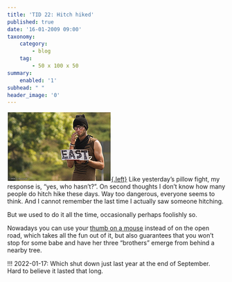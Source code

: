 ```yaml
---
title: 'TID 22: Hitch hiked'
published: true
date: '16-01-2009 09:00'
taxonomy:
    category:
        - blog
    tag:
        - 50 x 100 x 50
summary:
    enabled: '1'
subhead: " "
header_image: '0'
---
```


[![Hitch-hiker holding a sign that reads East](223049436-4a9af7f619-m.jpg){.left}](http://flickr.com/photos/macwagen/223049436/) Like yesterday’s pillow fight, my response is, “yes, who hasn’t?”. On second thoughts I don’t know how many people do hitch hike these days. Way too dangerous, everyone seems to think. And I cannot remember the last time I actually saw someone hitching.

But we used to do it all the time, occasionally perhaps foolishly so.

Nowadays you can use your [thumb on a mouse](https://web.archive.org/web/20211005095932/http://www.roadsharing.com/) instead of on the open road, which takes all the fun out of it, but also guarantees that you won’t stop for some babe and have her three “brothers” emerge from behind a nearby tree.

!!! 2022-01-17: Which shut down just last year at the end of September. Hard to believe it lasted that long.

